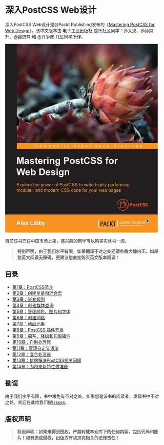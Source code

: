 # 深入PostCSS Web设计

深入PostCSS Web设计是@Packt Publishing发布的《[Mastering PostCSS for Web Design](https://www.packtpub.com/web-development/mastering-postcss-web-design)》。该中文版本由 电子工业出版社 委托社区同学：@大漠、@孙崇升、@姬忠静 和 @肖少彦 几位同学所译。

![](images/cover.jpg)

目前该书已在中国市场上架，感兴趣的同学可以购买实体书一阅。

> **特别声明，由于我们水平有限，如果翻译不对之处还请各路大婶拍正。如果您英文阅读无障碍，更建议您直接购买英文版本阅读！**

## 目录

- [第1章：PostCSS简介](Ch1.md)
- [第2章：创建变量和混合宏](Ch2.md)
- [第3章：嵌套规则](Ch3.md)
- [第4章：创建媒体查询](Ch4.md)
- [第5章：管理颜色、图片和字体](Ch5.md)
- [第6章：创建网格](Ch6.md)
- [第7章：动画元素](Ch7.md)
- [第8章：PostCSS 插件开发](Ch8.md)
- [第9章：简写、降级和包型插件](Ch9.md)
- [第10章：自制处理器](Ch10.md)
- [第11章：管理自定义语法](Ch11.md)
- [第12章：混合处理器](Ch12.md)
- [第13章：排除解决PostCSS相关问题](Ch13.md)
- [第14章：为将来新特性做准备](Ch14.md)

## 勘误

由于我们水平有限，书中难免有不对之处，如果您是该书的阅读者，发现书中不对之处，欢迎在此给我们提[Issues](https://github.com/airen/Mastering-PostCSS-for-Web-Design/issues)。

## 版权声明

> **特别声明：如果未得到授权，严禁转载本仓库下的任何内容，包括代码和图片！如有造成侵权，出版方有权追究相关的法律责任！**